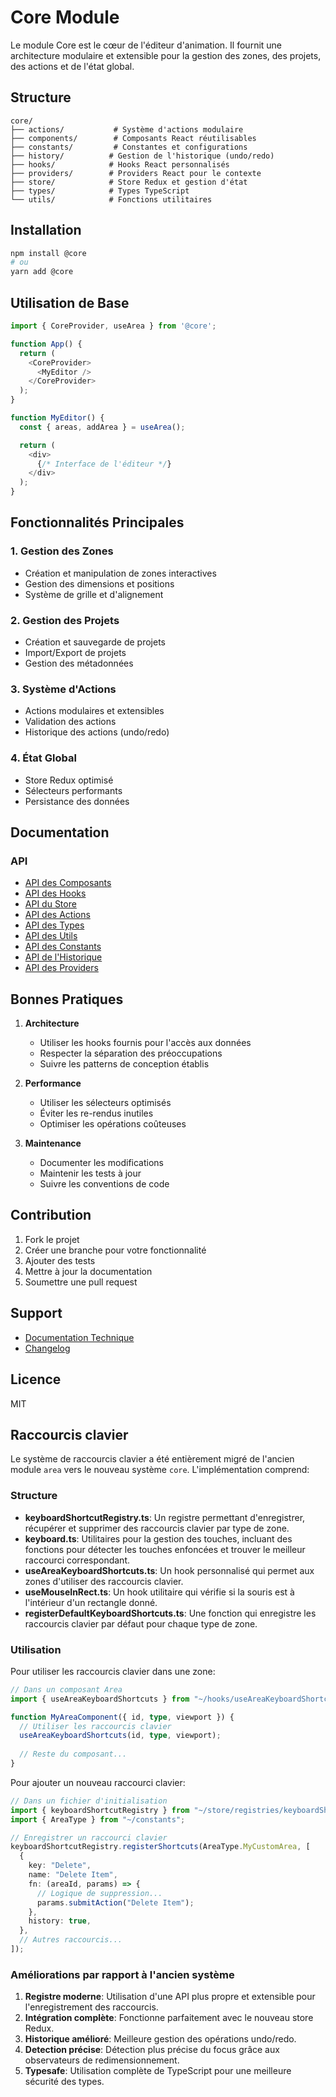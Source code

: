 # Core Module

Le module Core est le cœur de l'éditeur d'animation. Il fournit une architecture modulaire et extensible pour la gestion des zones, des projets, des actions et de l'état global.

## Structure

```
core/
├── actions/           # Système d'actions modulaire
├── components/        # Composants React réutilisables
├── constants/         # Constantes et configurations
├── history/          # Gestion de l'historique (undo/redo)
├── hooks/            # Hooks React personnalisés
├── providers/        # Providers React pour le contexte
├── store/            # Store Redux et gestion d'état
├── types/            # Types TypeScript
└── utils/            # Fonctions utilitaires
```

## Installation

```bash
npm install @core
# ou
yarn add @core
```

## Utilisation de Base

```typescript
import { CoreProvider, useArea } from '@core';

function App() {
  return (
    <CoreProvider>
      <MyEditor />
    </CoreProvider>
  );
}

function MyEditor() {
  const { areas, addArea } = useArea();

  return (
    <div>
      {/* Interface de l'éditeur */}
    </div>
  );
}
```

## Fonctionnalités Principales

### 1. Gestion des Zones
- Création et manipulation de zones interactives
- Gestion des dimensions et positions
- Système de grille et d'alignement

### 2. Gestion des Projets
- Création et sauvegarde de projets
- Import/Export de projets
- Gestion des métadonnées

### 3. Système d'Actions
- Actions modulaires et extensibles
- Validation des actions
- Historique des actions (undo/redo)

### 4. État Global
- Store Redux optimisé
- Sélecteurs performants
- Persistance des données

## Documentation

### API
- [API des Composants](components/README.md)
- [API des Hooks](hooks/README.md)
- [API du Store](store/README.md)
- [API des Actions](actions/README.md)
- [API des Types](types/README.md)
- [API des Utils](utils/README.md)
- [API des Constants](constants/README.md)
- [API de l'Historique](history/README.md)
- [API des Providers](providers/README.md)

## Bonnes Pratiques

1. **Architecture**
   - Utiliser les hooks fournis pour l'accès aux données
   - Respecter la séparation des préoccupations
   - Suivre les patterns de conception établis

2. **Performance**
   - Utiliser les sélecteurs optimisés
   - Éviter les re-rendus inutiles
   - Optimiser les opérations coûteuses

3. **Maintenance**
   - Documenter les modifications
   - Maintenir les tests à jour
   - Suivre les conventions de code

## Contribution

1. Fork le projet
2. Créer une branche pour votre fonctionnalité
3. Ajouter des tests
4. Mettre à jour la documentation
5. Soumettre une pull request

## Support

- [Documentation Technique](docs/)
- [Changelog](CHANGELOG.md)

## Licence

MIT 

## Raccourcis clavier

Le système de raccourcis clavier a été entièrement migré de l'ancien module `area` vers le nouveau système `core`. L'implémentation comprend:

### Structure

- **keyboardShortcutRegistry.ts**: Un registre permettant d'enregistrer, récupérer et supprimer des raccourcis clavier par type de zone.
- **keyboard.ts**: Utilitaires pour la gestion des touches, incluant des fonctions pour détecter les touches enfoncées et trouver le meilleur raccourci correspondant.
- **useAreaKeyboardShortcuts.ts**: Un hook personnalisé qui permet aux zones d'utiliser des raccourcis clavier.
- **useMouseInRect.ts**: Un hook utilitaire qui vérifie si la souris est à l'intérieur d'un rectangle donné.
- **registerDefaultKeyboardShortcuts.ts**: Une fonction qui enregistre les raccourcis clavier par défaut pour chaque type de zone.

### Utilisation

Pour utiliser les raccourcis clavier dans une zone:

```typescript
// Dans un composant Area
import { useAreaKeyboardShortcuts } from "~/hooks/useAreaKeyboardShortcuts";

function MyAreaComponent({ id, type, viewport }) {
  // Utiliser les raccourcis clavier
  useAreaKeyboardShortcuts(id, type, viewport);
  
  // Reste du composant...
}
```

Pour ajouter un nouveau raccourci clavier:

```typescript
// Dans un fichier d'initialisation
import { keyboardShortcutRegistry } from "~/store/registries/keyboardShortcutRegistry";
import { AreaType } from "~/constants";

// Enregistrer un raccourci clavier
keyboardShortcutRegistry.registerShortcuts(AreaType.MyCustomArea, [
  {
    key: "Delete",
    name: "Delete Item",
    fn: (areaId, params) => {
      // Logique de suppression...
      params.submitAction("Delete Item");
    },
    history: true,
  },
  // Autres raccourcis...
]);
```

### Améliorations par rapport à l'ancien système

1. **Registre moderne**: Utilisation d'une API plus propre et extensible pour l'enregistrement des raccourcis.
2. **Intégration complète**: Fonctionne parfaitement avec le nouveau store Redux.
3. **Historique amélioré**: Meilleure gestion des opérations undo/redo.
4. **Detection précise**: Détection plus précise du focus grâce aux observateurs de redimensionnement.
5. **Typesafe**: Utilisation complète de TypeScript pour une meilleure sécurité des types. 
